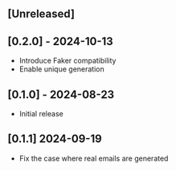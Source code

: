 ## [Unreleased]

## [0.2.0] - 2024-10-13

- Introduce Faker compatibility
- Enable unique generation

## [0.1.0] - 2024-08-23

- Initial release

## [0.1.1] 2024-09-19

- Fix the case where real emails are generated
